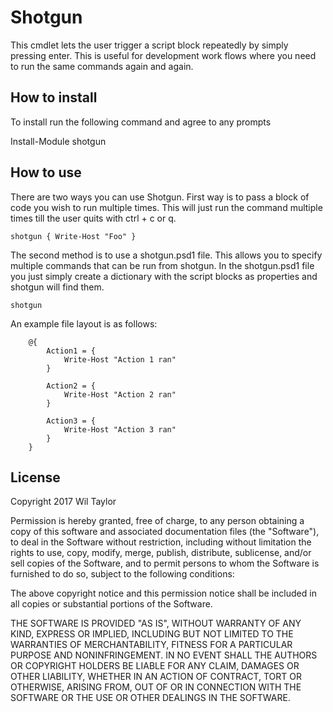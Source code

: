 # Shotgun
This cmdlet lets the user trigger a script block repeatedly by simply pressing enter.
This is useful for development work flows where you need to run the same commands again and again.

## How to install
To install run the following command and agree to any prompts

Install-Module shotgun

## How to use

There are two ways you can use Shotgun. First way is to pass a block of code you wish to run multiple times. This will just run the
command multiple times till the user quits with ctrl + c or q.

```
shotgun { Write-Host "Foo" }
```

The second method is to use a shotgun.psd1 file. This allows you to specify multiple commands that can be run from shotgun.
In the shotgun.psd1 file you just simply create a dictionary with the script blocks as properties and shotgun will find them.

```
shotgun
```

An example file layout is as follows:

```
    @{
        Action1 = {
            Write-Host "Action 1 ran"
        }

        Action2 = {
            Write-Host "Action 2 ran"
        }

        Action3 = {
            Write-Host "Action 3 ran"
        }
    } 
```
## License
Copyright 2017 Wil Taylor

Permission is hereby granted, free of charge, to any person obtaining a copy of this software and associated documentation files (the "Software"), to deal in the Software without restriction, including without limitation the rights to use, copy, modify, merge, publish, distribute, sublicense, and/or sell copies of the Software, and to permit persons to whom the Software is furnished to do so, subject to the following conditions:

The above copyright notice and this permission notice shall be included in all copies or substantial portions of the Software.

THE SOFTWARE IS PROVIDED "AS IS", WITHOUT WARRANTY OF ANY KIND, EXPRESS OR IMPLIED, INCLUDING BUT NOT LIMITED TO THE WARRANTIES OF MERCHANTABILITY, FITNESS FOR A PARTICULAR PURPOSE AND NONINFRINGEMENT. IN NO EVENT SHALL THE AUTHORS OR COPYRIGHT HOLDERS BE LIABLE FOR ANY CLAIM, DAMAGES OR OTHER LIABILITY, WHETHER IN AN ACTION OF CONTRACT, TORT OR OTHERWISE, ARISING FROM, OUT OF OR IN CONNECTION WITH THE SOFTWARE OR THE USE OR OTHER DEALINGS IN THE SOFTWARE.
